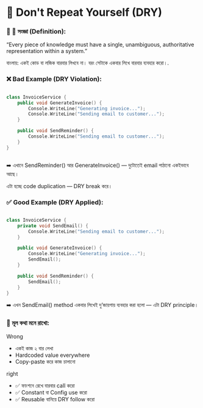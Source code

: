 # 📘 Don't Repeat Yourself (DRY)

### 📌 📌 সংজ্ঞা (Definition):

“Every piece of knowledge must have a single, unambiguous, authoritative representation within a system.”

বাংলায়: একই কোড বা লজিক বারবার লিখবে না। বরং সেটাকে একবার লিখে বারবার ব্যবহার করো।.

### ❌ Bad Example (DRY Violation):

```cpp

class InvoiceService {
    public void GenerateInvoice() {
        Console.WriteLine("Generating invoice...");
        Console.WriteLine("Sending email to customer...");
    }

    public void SendReminder() {
        Console.WriteLine("Sending email to customer...");
    }
}



```

➡️ এখানে SendReminder() আর GenerateInvoice() — দুটোতেই email পাঠানো একইভাবে আছে।

এটা হচ্ছে code duplication — DRY break করে।

### ✅ Good Example (DRY Applied):

```cpp

class InvoiceService {
    private void SendEmail() {
        Console.WriteLine("Sending email to customer...");
    }

    public void GenerateInvoice() {
        Console.WriteLine("Generating invoice...");
        SendEmail();
    }

    public void SendReminder() {
        SendEmail();
    }
}


```

➡️ এখন SendEmail() method একবার লিখেই দু’জায়গায় ব্যবহার করা হলো — এটা DRY principle।

### 🧠 মূল কথা মনে রাখো:

Wrong

- একই কাজ ২ বার লেখা
- Hardcoded value everywhere
- Copy-paste করে কাজ চালানো

right

- ✅ ফাংশনে রেখে বারবার call করো
- ✅ Constant বা Config use করো
- ✅ Reusable বানিয়ে DRY follow করো
